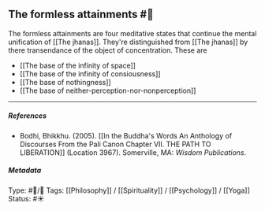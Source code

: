 ## The formless attainments  #🧠 

The formless attainments are four meditative states that continue the mental unification of [[The jhanas]]. They're distinguished from [[The jhanas]] by there transendance of the object of concentration. These are

- [[The base of the infinity of space]]
- [[The base of the infinity of consiousness]]
- [[The base of nothingness]]
- [[The base of neither-perception-nor-nonperception]]

___

##### References

- Bodhi, Bhikkhu. (2005). [[In the Buddha's Words An Anthology of Discourses From the Pali Canon Chapter VII. THE PATH TO LIBERATION]] (Location 3967). Somerville, MA: _Wisdom Publications_.

##### Metadata
Type: #🔵/🔵 
Tags: [[Philosophy]] / [[Spirituality]] / [[Psychology]] / [[Yoga]]
Status: #☀️ 